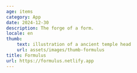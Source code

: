 ```yaml
---
age: items
category: App
date: 2024-12-30
description: The forge of a form.
locale: en
thumb:
    text: illustration of a ancient temple head
    url: assets/images/thumb-formulus
title: Formulus
url: https://formulus.netlify.app
---
```

